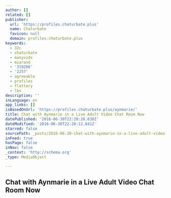 ```yaml
---
author: []
related: []
publisher:
  url: 'https://profiles.chaturbate.plus'
  name: Chaturbate
  favicon: null
  domain: profiles.chaturbate.plus
keywords:
  - 32c
  - chaturbate
  - manyvids
  - miarand
  - '319266'
  - '2257'
  - agreeable
  - profiles
  - flattery
  - lbs
description: ''
inLanguage: en
app_links: []
isBasedOnUrl: 'https://profiles.chaturbate.plus/aynmarie/'
title: Chat with Aynmarie in a Live Adult Video Chat Room Now
datePublished: '2016-06-30T22:20:28.830Z'
dateModified: '2016-06-30T22:20:12.841Z'
starred: false
sourcePath: _posts/2016-06-30-chat-with-aynmarie-in-a-live-adult-video-chat-room-now.md
inFeed: true
hasPage: false
inNav: false
_context: 'http://schema.org'
_type: MediaObject

---
```

<article style=""><h1>Chat with Aynmarie in a Live Adult Video Chat Room Now</h1></article>